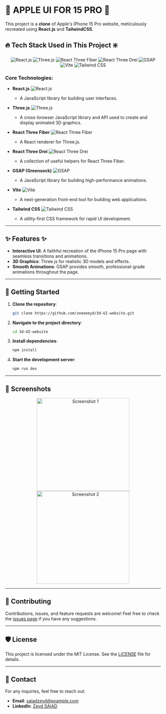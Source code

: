 
# 🍏 **APPLE UI FOR 15 PRO** 📱

This project is a **clone** of Apple's iPhone 15 Pro website, meticulously recreated using **React.js** and **TailwindCSS**.

## 🔥 **Tech Stack Used in This Project** ❇️

<p align="center">
  <img src="https://img.shields.io/badge/React.js-61DAFB?style=for-the-badge&logo=react&logoColor=white" alt="React.js" />
  <img src="https://img.shields.io/badge/Three.js-000000?style=for-the-badge&logo=three.js&logoColor=white" alt="Three.js" />
  <img src="https://img.shields.io/badge/React%20Three%20Fiber-4A4A55?style=for-the-badge&logo=react&logoColor=white" alt="React Three Fiber" />
  <img src="https://img.shields.io/badge/React%20Three%20Drei-1B1B1B?style=for-the-badge&logo=react&logoColor=white" alt="React Three Drei" />
  <img src="https://img.shields.io/badge/GSAP-88CE02?style=for-the-badge&logo=greensock&logoColor=white" alt="GSAP" />
  <img src="https://img.shields.io/badge/Vite-646CFF?style=for-the-badge&logo=vite&logoColor=white" alt="Vite" />
  <img src="https://img.shields.io/badge/Tailwind_CSS-38B2AC?style=for-the-badge&logo=tailwind-css&logoColor=white" alt="Tailwind CSS" />
</p>

### **Core Technologies**:

- **React.js** ![React.js](https://img.shields.io/badge/React.js-61DAFB?style=flat&logo=react&logoColor=white)
  - A JavaScript library for building user interfaces.
  
- **Three.js** ![Three.js](https://img.shields.io/badge/Three.js-000000?style=flat&logo=three.js&logoColor=white)
  - A cross-browser JavaScript library and API used to create and display animated 3D graphics.

- **React Three Fiber** ![React Three Fiber](https://img.shields.io/badge/React%20Three%20Fiber-4A4A55?style=flat&logo=react&logoColor=white)
  - A React renderer for Three.js.

- **React Three Drei** ![React Three Drei](https://img.shields.io/badge/React%20Three%20Drei-1B1B1B?style=flat&logo=react&logoColor=white)
  - A collection of useful helpers for React Three Fiber.

- **GSAP (Greensock)** ![GSAP](https://img.shields.io/badge/GSAP-88CE02?style=flat&logo=greensock&logoColor=white)
  - A JavaScript library for building high-performance animations.

- **Vite** ![Vite](https://img.shields.io/badge/Vite-646CFF?style=flat&logo=vite&logoColor=white)
  - A next-generation front-end tool for building web applications.

- **Tailwind CSS** ![Tailwind CSS](https://img.shields.io/badge/Tailwind_CSS-38B2AC?style=flat&logo=tailwind-css&logoColor=white)
  - A utility-first CSS framework for rapid UI development.

---

## ✨ **Features** ✨

- **Interactive UI**: A faithful recreation of the iPhone 15 Pro page with seamless transitions and animations.
- **3D Graphics**: Three.js for realistic 3D models and effects.
- **Smooth Animations**: GSAP provides smooth, professional-grade animations throughout the page.

---

## 🚀 **Getting Started**

1. **Clone the repository**:
   ```bash
   git clone https://github.com/zeeeeeyd/3d-UI-website.git
   ```
   
2. **Navigate to the project directory**:
   ```bash
   cd 3d-UI-website
   ```
   
3. **Install dependencies**:
   ```bash
   npm install
   ```
   
4. **Start the development server**:
   ```bash
   npm run dev
   ```

---

## 📸 **Screenshots**

<p align="center">
  <img src="path_to_screenshot_1" alt="Screenshot 1" width="300" />
  <img src="path_to_screenshot_2" alt="Screenshot 2" width="300" />
</p>

---

## 🤝 **Contributing**

Contributions, issues, and feature requests are welcome! Feel free to check the [issues page](#) if you have any suggestions.

---

## 🛡️ **License**

This project is licensed under the MIT License. See the [LICENSE](LICENSE) file for details.

---

## 💬 **Contact**

For any inquiries, feel free to reach out:

- **Email**: saiadzeyd@example.com
- **LinkedIn**: [Zeyd SAIAD](https://www.linkedin.com/in/zeyd-saiad-2221151a7/)

